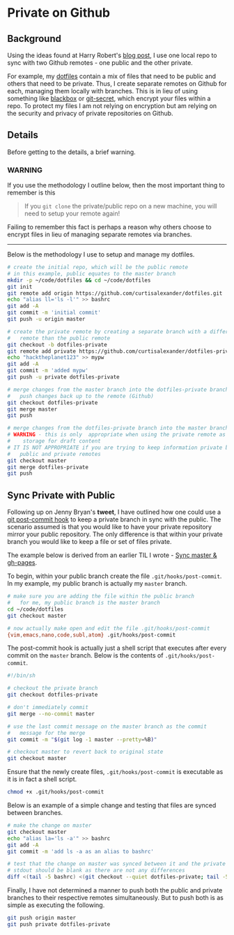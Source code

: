 # Private on Github

## Background
Using the ideas found at Harry Robert's [blog post](https://24ways.org/2013/keeping-parts-of-your-codebase-private-on-github/), I use one local repo to sync with two Github remotes - one public and the other private.

For example, my [dotfiles](https://github.com/curtisalexander/dotfiles) contain a mix of files that need to be public and others that need to be private.  Thus, I create separate remotes on Github for each, managing them locally with branches.  This is in lieu of using something like [blackbox](https://github.com/StackExchange/blackbox) or [git-secret](https://github.com/sobolevn/git-secret), which encrypt your files within a repo.  To protect my files I am not relying on encryption but am relying on the security and privacy of private repositories on Github.

## Details
Before getting to the details, a brief warning.

### WARNING
If you use the methodology I outline below, then the most important thing to remember is this

> If you `git clone` the private/public repo on a new machine, you will need to setup your remote again!

Failing to remember this fact is perhaps a reason why others choose to encrypt files in lieu of managing separate remotes via branches.

---

Below is the methodology I use to setup and manage my dotfiles.

```bash
# create the initial repo, which will be the public remote
# in this example, public equates to the master branch
mkdir -p ~/code/dotfiles && cd ~/code/dotfiles
git init
git remote add origin https://github.com/curtisalexander/dotfiles.git
echo "alias ll='ls -l'" >> bashrc
git add -A
git commit -m 'initial commit'
git push -u origin master

# create the private remote by creating a separate branch with a different
#   remote than the public remote
git checkout -b dotfiles-private
git remote add private https://github.com/curtisalexander/dotfiles-private.git
echo "hacktheplanet123" >> mypw
git add -A
git commit -m 'added mypw'
git push -u private dotfiles-private

# merge changes from the master branch into the dotfiles-private branch
#   push changes back up to the remote (Github)
git checkout dotfiles-private
git merge master
git push

# merge changes from the dotfiles-private branch into the master branch
# WARNING - this is only  appropriate when using the private remote as 
#    storage for draft content
# IT IS NOT APPROPRIATE if you are trying to keep information private between your
#   public and private remotes
git checkout master
git merge dotfiles-private
git push
```

## Sync Private with Public 
Following up on Jenny Bryan's **tweet**, I have outlined how one could use a [git post-commit hook](https://git-scm.com/book/en/v2/Customizing-Git-Git-Hooks) to keep a private branch in sync with the public.  The scenario assumed is that you would like to have your private repository mirror your public repository.  The only difference is that within your private branch you would like to keep a file or set of files private.

The example below is derived from an earlier TIL I wrote - [Sync master & gh-pages](git/sync-master-gh-pages.md).

To begin, within your public branch create the file `.git/hooks/post-commit`.  In my example, my public branch is actually my `master` branch.

```bash
# make sure you are adding the file within the public branch
#   for me, my public branch is the master branch
cd ~/code/dotfiles
git checkout master

# now actually make open and edit the file .git/hooks/post-commit
{vim,emacs,nano,code,subl,atom} .git/hooks/post-commit
```

The post-commit hook is actually just a shell script that executes after every commit on the `master` branch.  Below is the contents of `.git/hooks/post-commit`.

```bash
#!/bin/sh

# checkout the private branch
git checkout dotfiles-private

# don't immediately commit
git merge --no-commit master

# use the last commit message on the master branch as the commit
#   message for the merge
git commit -m "$(git log -1 master --pretty=%B)"

# checkout master to revert back to original state
git checkout master
```

Ensure that the newly create files, `.git/hooks/post-commit` is executable as it is in fact a shell script.

```bash
chmod +x .git/hooks/post-commit
```

Below is an example of a simple change and testing that files are synced between branches.

```bash
# make the change on master
git checkout master
echo "alias la='ls -a'" >> bashrc
git add -A
git commit -m 'add ls -a as an alias to bashrc'

# test that the change on master was synced between it and the private branch
# stdout should be blank as there are not any differences
diff <(tail -5 bashrc) <(git checkout --quiet dotfiles-private; tail -5 bashrc; git checkout --quiet master)
```

Finally, I have not determined a manner to push both the public and private branches to their respective remotes simultaneously.  But to push both is as simple as executing the following.

```bash
git push origin master
git push private dotfiles-private
```
